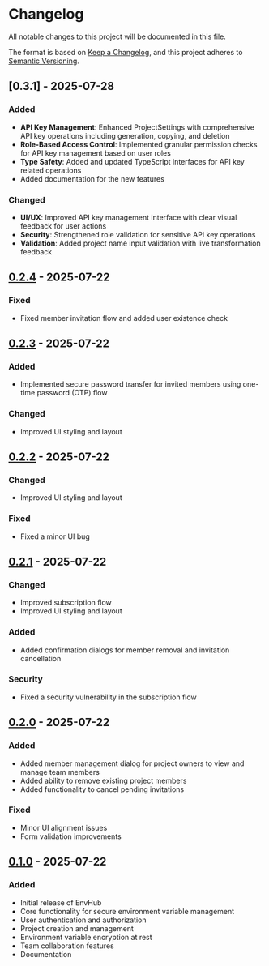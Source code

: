# Changelog

All notable changes to this project will be documented in this file.

The format is based on [Keep a Changelog](https://keepachangelog.com/en/1.1.0/),
and this project adheres to [Semantic Versioning](https://semver.org/spec/v2.0.0.html).

[//]: # (## [Unreleased])

## [0.3.1] - 2025-07-28

### Added
- **API Key Management**: Enhanced ProjectSettings with comprehensive API key operations including generation, copying, and deletion
- **Role-Based Access Control**: Implemented granular permission checks for API key management based on user roles
- **Type Safety**: Added and updated TypeScript interfaces for API key related operations
- Added documentation for the new features

### Changed
- **UI/UX**: Improved API key management interface with clear visual feedback for user actions
- **Security**: Strengthened role validation for sensitive API key operations
- **Validation**: Added project name input validation with live transformation feedback

## [0.2.4] - 2025-07-22

### Fixed
- Fixed member invitation flow and added user existence check

## [0.2.3] - 2025-07-22

### Added
- Implemented secure password transfer for invited members using one-time password (OTP) flow

### Changed
- Improved UI styling and layout

## [0.2.2] - 2025-07-22

### Changed
- Improved UI styling and layout

### Fixed
- Fixed a minor UI bug

## [0.2.1] - 2025-07-22

### Changed
- Improved subscription flow
- Improved UI styling and layout

### Added
- Added confirmation dialogs for member removal and invitation cancellation

### Security
- Fixed a security vulnerability in the subscription flow

## [0.2.0] - 2025-07-22

### Added

- Added member management dialog for project owners to view and manage team members
- Added ability to remove existing project members
- Added functionality to cancel pending invitations

### Fixed

- Minor UI alignment issues
- Form validation improvements

## [0.1.0] - 2025-07-22

### Added

- Initial release of EnvHub
- Core functionality for secure environment variable management
- User authentication and authorization
- Project creation and management
- Environment variable encryption at rest
- Team collaboration features
- Documentation

[unreleased]: https://github.com/Okaymisba/EnvHub/compare/v0.2.3...HEAD
[0.3.5]: https://github.com/Okaymisba/EnvHub/compare/v0.3.4...v0.3.5
[0.2.4]: https://github.com/Okaymisba/EnvHub/compare/v0.2.3...v0.2.4
[0.2.3]: https://github.com/Okaymisba/EnvHub/compare/v0.2.2...v0.2.3
[0.2.2]: https://github.com/Okaymisba/EnvHub/compare/v0.2.1...v0.2.2
[0.2.1]: https://github.com/Okaymisba/EnvHub/compare/v0.2.0...v0.2.1
[0.2.0]: https://github.com/Okaymisba/EnvHub/compare/v0.1.0...v0.2.0
[0.1.0]: https://github.com/Okaymisba/EnvHub/releases/tag/v0.1.0
